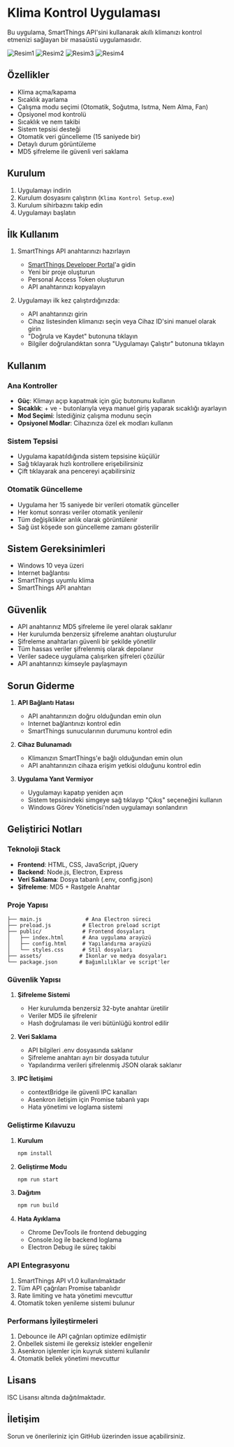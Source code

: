 # Klima Kontrol Uygulaması

Bu uygulama, SmartThings API'sini kullanarak akıllı klimanızı kontrol etmenizi sağlayan bir masaüstü uygulamasıdır.

![Resim1](https://github.com/user-attachments/assets/e2ca9cba-515e-43f1-af4b-cb723a529d9c)
![Resim2](https://github.com/user-attachments/assets/a6c737f7-e092-4ed9-a257-339f93459075)
![Resim3](https://github.com/user-attachments/assets/f12e52fa-f652-412c-b18e-4e71dfb4261e)
![Resim4](https://github.com/user-attachments/assets/54ec1771-9b2c-4194-bba4-1eab7d325120)


## Özellikler

- Klima açma/kapama
- Sıcaklık ayarlama
- Çalışma modu seçimi (Otomatik, Soğutma, Isıtma, Nem Alma, Fan)
- Opsiyonel mod kontrolü
- Sıcaklık ve nem takibi
- Sistem tepsisi desteği
- Otomatik veri güncelleme (15 saniyede bir)
- Detaylı durum görüntüleme
- MD5 şifreleme ile güvenli veri saklama

## Kurulum

1. Uygulamayı indirin
2. Kurulum dosyasını çalıştırın (`Klima Kontrol Setup.exe`)
3. Kurulum sihirbazını takip edin
4. Uygulamayı başlatın

## İlk Kullanım

1. SmartThings API anahtarınızı hazırlayın
   - [SmartThings Developer Portal](https://developer.smartthings.com/)'a gidin
   - Yeni bir proje oluşturun
   - Personal Access Token oluşturun
   - API anahtarınızı kopyalayın

2. Uygulamayı ilk kez çalıştırdığınızda:
   - API anahtarınızı girin
   - Cihaz listesinden klimanızı seçin veya Cihaz ID'sini manuel olarak girin
   - "Doğrula ve Kaydet" butonuna tıklayın
   - Bilgiler doğrulandıktan sonra "Uygulamayı Çalıştır" butonuna tıklayın

## Kullanım

### Ana Kontroller
- **Güç**: Klimayı açıp kapatmak için güç butonunu kullanın
- **Sıcaklık**: + ve - butonlarıyla veya manuel giriş yaparak sıcaklığı ayarlayın
- **Mod Seçimi**: İstediğiniz çalışma modunu seçin
- **Opsiyonel Modlar**: Cihazınıza özel ek modları kullanın

### Sistem Tepsisi
- Uygulama kapatıldığında sistem tepsisine küçülür
- Sağ tıklayarak hızlı kontrollere erişebilirsiniz
- Çift tıklayarak ana pencereyi açabilirsiniz

### Otomatik Güncelleme
- Uygulama her 15 saniyede bir verileri otomatik günceller
- Her komut sonrası veriler otomatik yenilenir
- Tüm değişiklikler anlık olarak görüntülenir
- Sağ üst köşede son güncelleme zamanı gösterilir

## Sistem Gereksinimleri

- Windows 10 veya üzeri
- Internet bağlantısı
- SmartThings uyumlu klima
- SmartThings API anahtarı

## Güvenlik

- API anahtarınız MD5 şifreleme ile yerel olarak saklanır
- Her kurulumda benzersiz şifreleme anahtarı oluşturulur
- Şifreleme anahtarları güvenli bir şekilde yönetilir
- Tüm hassas veriler şifrelenmiş olarak depolanır
- Veriler sadece uygulama çalışırken şifreleri çözülür
- API anahtarınızı kimseyle paylaşmayın

## Sorun Giderme

1. **API Bağlantı Hatası**
   - API anahtarınızın doğru olduğundan emin olun
   - Internet bağlantınızı kontrol edin
   - SmartThings sunucularının durumunu kontrol edin

2. **Cihaz Bulunamadı**
   - Klimanızın SmartThings'e bağlı olduğundan emin olun
   - API anahtarınızın cihaza erişim yetkisi olduğunu kontrol edin

3. **Uygulama Yanıt Vermiyor**
   - Uygulamayı kapatıp yeniden açın
   - Sistem tepsisindeki simgeye sağ tıklayıp "Çıkış" seçeneğini kullanın
   - Windows Görev Yöneticisi'nden uygulamayı sonlandırın

## Geliştirici Notları

### Teknoloji Stack
- **Frontend**: HTML, CSS, JavaScript, jQuery
- **Backend**: Node.js, Electron, Express
- **Veri Saklama**: Dosya tabanlı (.env, config.json)
- **Şifreleme**: MD5 + Rastgele Anahtar

### Proje Yapısı
```
├── main.js              # Ana Electron süreci
├── preload.js          # Electron preload script
├── public/             # Frontend dosyaları
│   ├── index.html      # Ana uygulama arayüzü
│   ├── config.html     # Yapılandırma arayüzü
│   └── styles.css      # Stil dosyaları
├── assets/            # İkonlar ve medya dosyaları
└── package.json       # Bağımlılıklar ve script'ler
```

### Güvenlik Yapısı
1. **Şifreleme Sistemi**
   - Her kurulumda benzersiz 32-byte anahtar üretilir
   - Veriler MD5 ile şifrelenir
   - Hash doğrulaması ile veri bütünlüğü kontrol edilir

2. **Veri Saklama**
   - API bilgileri .env dosyasında saklanır
   - Şifreleme anahtarı ayrı bir dosyada tutulur
   - Yapılandırma verileri şifrelenmiş JSON olarak saklanır

3. **IPC İletişimi**
   - contextBridge ile güvenli IPC kanalları
   - Asenkron iletişim için Promise tabanlı yapı
   - Hata yönetimi ve loglama sistemi

### Geliştirme Kılavuzu
1. **Kurulum**
   ```bash
   npm install
   ```

2. **Geliştirme Modu**
   ```bash
   npm run start
   ```

3. **Dağıtım**
   ```bash
   npm run build
   ```

4. **Hata Ayıklama**
   - Chrome DevTools ile frontend debugging
   - Console.log ile backend loglama
   - Electron Debug ile süreç takibi

### API Entegrasyonu
1. SmartThings API v1.0 kullanılmaktadır
2. Tüm API çağrıları Promise tabanlıdır
3. Rate limiting ve hata yönetimi mevcuttur
4. Otomatik token yenileme sistemi bulunur

### Performans İyileştirmeleri
1. Debounce ile API çağrıları optimize edilmiştir
2. Önbellek sistemi ile gereksiz istekler engellenir
3. Asenkron işlemler için kuyruk sistemi kullanılır
4. Otomatik bellek yönetimi mevcuttur

## Lisans

ISC Lisansı altında dağıtılmaktadır.

## İletişim

Sorun ve önerileriniz için GitHub üzerinden issue açabilirsiniz. 
